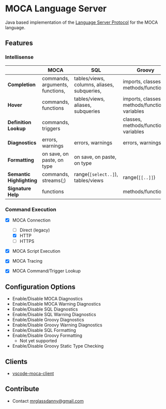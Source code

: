 # MOCA Language Server

Java based implementation of the [Language Server Protocol] for the MOCA language.


## Features

### Intellisense

|   | MOCA  | SQL  | Groovy  |
|---|---|---|---|
| **Completion**  | commands, arguments, functions,  | tables/views, columns, aliases, subqueries,  | imports, classes, methods/functions  |
| **Hover**  | commands, functions  | tables/views, aliases, subqueries  | imports, classes, methods/functions, variables  |
| **Definition Lookup**  | commands, triggers  |   | classes, methods/functions, variables  |
| **Diagnostics**  | errors, warnings  | errors, warnings  | errors, warnings  |
| **Formatting**  | on save, on paste, on type  | on save, on paste, on type  |   |
| **Semantic Highlighting**  | commands, streams(;)  | range(```[select..]```), tables/views  | range(```[[..]]```)  |
| **Signature Help**  | functions  |   | methods/functions  |


### Command Execution

- [x] MOCA Connection
    - [ ] Direct (legacy)
    - [x] HTTP
    - [ ] HTTPS
- [x] MOCA Script Execution
- [x] MOCA Tracing
- [x] MOCA Command/Trigger Lookup


## Configuration Options

- Enable/Disable MOCA Diagnostics
- Enable/Disable MOCA Warning Diagnostics
- Enable/Disable SQL Diagnostics
- Enable/Disable SQL Warning Diagnostics
- Enable/Disable Groovy Diagnostics
- Enable/Disable Groovy Warning Diagnostics
- Enable/Disable SQL Formatting
- Enable/Disable Groovy Formatting
    - Not yet supported
- Enable/Disable Groovy Static Type Checking


## Clients

- [vscode-moca-client]


## Contribute

- Contact mrglassdanny@gmail.com




[Language Server Protocol]: https://langserver.org
[vscode-moca-client]: https://github.com/mrglassdanny/vscode-moca-client